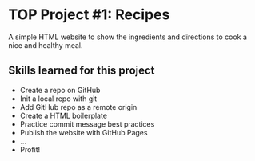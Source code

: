 # TOP Project #1: Recipes

A simple HTML website to show the ingredients and directions to cook a nice and healthy meal.

## Skills learned for this project

- Create a repo on GitHub
- Init a local repo with git
- Add GitHub repo as a remote origin
- Create a HTML boilerplate
- Practice commit message best practices
- Publish the website with GitHub Pages
- ...
- Profit!
